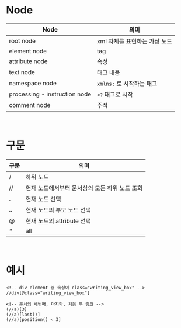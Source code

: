 # Node

| Node                          | 의미                          |
| ----------------------------- | ----------------------------- |
| root node                     | xml 자체를 표현하는 가상 노드 |
| element node                  | tag                           |
| attribute node                | 속성                          |
| text node                     | 태그 내용                     |
| namespace node                | `xmlns:` 로 시작하는 태그     |
| processing - instruction node | `<?` 태그로 시작              |
| comment node                  | 주석                          |

<br>



# 구문

| 구문 | 의미                                           |
| ---- | ---------------------------------------------- |
| /    | 하위 노드                                      |
| //   | 현재 노드에서부터 문서상의 모든 하위 노드 조회 |
| .    | 현재 노드 선택                                 |
| ..   | 현재 노드의 부모 노드 선택                     |
| @    | 현재 노드의 attribute 선택                     |
| *    | all                                            |

<br>



# 예시

```xml-dtd
<!-- div element 중 속성이 class="writing_view_box" -->
//div[@class="writing_view_box"] 

<!-- 문서의 세번째, 마지막, 처음 두 링크 -->
(//a)[3]
(//a)[last()]
(//a)[position() < 3]

```

